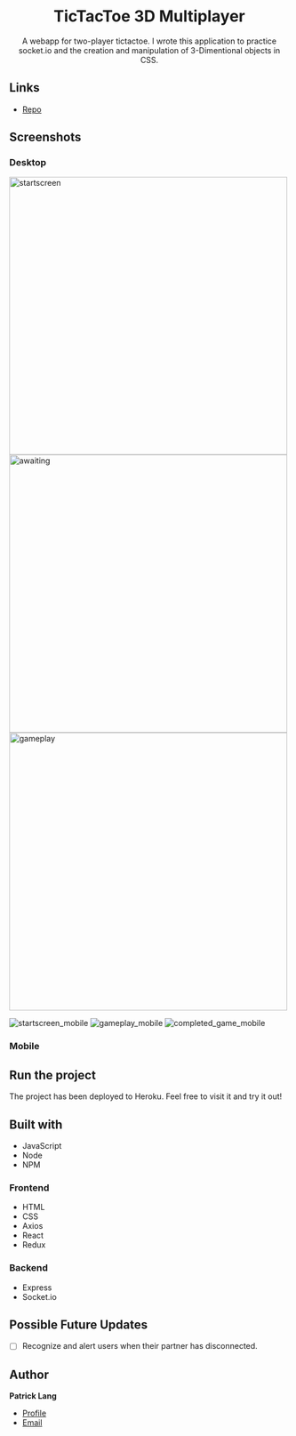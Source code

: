 <h1 align="center">TicTacToe 3D Multiplayer</h1>

<p align="center">A webapp for two-player tictactoe. I wrote this application to practice socket.io and the creation and manipulation of 3-Dimentional objects in CSS.</p>

## Links

- [Repo](https://github.com/patricklang87/tictactoe-3d-mp/)

## Screenshots

### Desktop

<img src="https://user-images.githubusercontent.com/73432960/132587479-ee251be0-37b1-453a-882f-3d6076727159.JPG" alt="startscreen" width="500"/>
<img src="https://user-images.githubusercontent.com/73432960/132587469-56b6bea3-b0b6-4b26-acd7-df1629fb77e6.JPG" alt="awaiting" width="500"/>
<img src="https://user-images.githubusercontent.com/73432960/132587483-1c517234-8930-4729-8a36-de59d6169d4e.JPG" alt="gameplay" width="500"/>

![startscreen_mobile](https://user-images.githubusercontent.com/73432960/132587503-58c13b8f-40c7-453f-b337-882050064052.JPG)
![gameplay_mobile](https://user-images.githubusercontent.com/73432960/132587513-be7a7e7b-78d3-454d-a69f-fe1014f7d7e4.JPG)
![completed_game_mobile](https://user-images.githubusercontent.com/73432960/132587516-14d459ce-f08a-48f7-92a2-6f19abf4fce7.JPG)


### Mobile


## Run the project

The project has been deployed to Heroku. Feel free to visit it and try it out!

## Built with

- JavaScript
- Node
- NPM

### Frontend
- HTML
- CSS
- Axios
- React
- Redux


### Backend
- Express
- Socket.io

## Possible Future Updates

- [ ] Recognize and alert users when their partner has disconnected.
 
## Author

**Patrick Lang**

- [Profile](https://github.com/patricklang87 "Patrick Lang")
- [Email](mailto:patricklang87@gmail.com?subject=3DtttMP "3D tictactoe")
